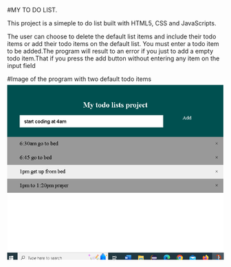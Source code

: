 
#MY TO DO LIST.


This project is a simeple to do list built with HTML5, CSS and JavaScripts.

The  user can choose to delete the default list items and include their todo items 
or add their todo items on the default list.
You must enter a todo item to be added.The program will result to an error if you just to add a empty todo item.That if you press the add button without entering any item on the  input field




#Image of the program with two default todo items
![Alt text](image.png)